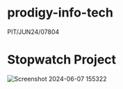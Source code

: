 # prodigy-info-tech

PIT/JUN24/07804
<h1>Stopwatch Project</h1>

![Screenshot 2024-06-07 155322](https://github.com/JyotsnaM8189/prodigy-info-tech/assets/172012948/bce8b1a5-dc22-44c5-af5b-e8f323d0db13)

